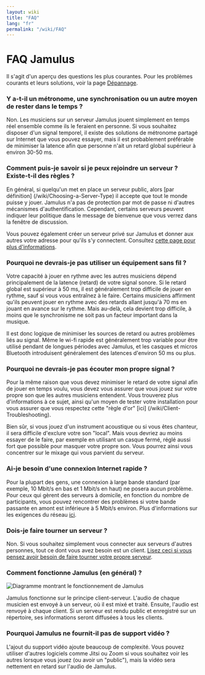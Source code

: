 ```yaml
---
layout: wiki
title: "FAQ"
lang: "fr"
permalink: "/wiki/FAQ"
---
```


# FAQ Jamulus

Il s'agit d'un aperçu des questions les plus courantes. Pour les problèmes courants et leurs solutions, voir la page [Dépannage](/wiki/Client-Troubleshooting).

### Y a-t-il un métronome, une synchronisation ou un autre moyen de rester dans le temps ?

Non. Les musiciens sur un serveur Jamulus jouent simplement en temps réel ensemble comme ils le feraient en personne. Si vous souhaitez disposer d'un signal temporel, il existe des solutions de métronome partagé sur Internet que vous pouvez essayer, mais il est probablement préférable de minimiser la latence afin que personne n'ait un retard global supérieur à environ 30-50 ms. 

### Comment puis-je savoir si je peux rejoindre un serveur ? Existe-t-il des règles ?

En général, si quelqu'un met en place un serveur public, alors [par définition] (/wiki/Choosing-a-Server-Type) il accepte que tout le monde puisse y jouer. Jamulus n'a pas de protection par mot de passe ni d'autres mécanismes d'authentification. Cependant, certains serveurs peuvent indiquer leur politique dans le message de bienvenue que vous verrez dans la fenêtre de discussion.

Vous pouvez également créer un serveur privé sur Jamulus et donner aux autres votre adresse pour qu'ils s'y connectent. Consultez [cette page pour plus d'informations](/wiki/Running-a-Server).

### Pourquoi ne devrais-je pas utiliser un équipement sans fil ?

Votre capacité à jouer en rythme avec les autres musiciens dépend principalement de la latence (retard) de votre signal sonore. Si le retard global est supérieur à 50 ms, il est généralement trop difficile de jouer en rythme, sauf si vous vous entraînez à le faire. Certains musiciens affirment qu'ils peuvent jouer en rythme avec des retards allant jusqu'à 70 ms en jouant en avance sur le rythme. Mais au-delà, cela devient trop difficile, à moins que le synchronisme ne soit pas un facteur important dans la musique.

Il est donc logique de minimiser les sources de retard ou autres problèmes liés au signal. Même le wi-fi rapide est généralement trop variable pour être utilisé pendant de longues périodes avec Jamulus, et les casques et micros Bluetooth introduisent généralement des latences d'environ 50 ms ou plus. 

### Pourquoi ne devrais-je pas écouter mon propre signal ?

Pour la même raison que vous devez minimiser le retard de votre signal afin de jouer en temps voulu, vous devez vous assurer que vous jouez sur votre propre son que les autres musiciens entendent. Vous trouverez plus d'informations à ce sujet, ainsi qu'un moyen de tester votre installation pour vous assurer que vous respectez cette "règle d'or" [ici] (/wiki/Client-Troubleshooting).

Bien sûr, si vous jouez d'un instrument acoustique ou si vous êtes chanteur, il sera difficile d'exclure votre son "local". Mais vous devriez au moins essayer de le faire, par exemple en utilisant un casque fermé, réglé aussi fort que possible pour masquer votre propre son. Vous pourrez ainsi vous concentrer sur le mixage qui vous parvient du serveur.

### Ai-je besoin d'une connexion Internet rapide ?

Pour la plupart des gens, une connexion à large bande standard (par exemple, 10 Mbit/s en bas et 1 Mbit/s en haut) ne posera aucun problème. Pour ceux qui gèrent des serveurs à domicile, en fonction du nombre de participants, vous pouvez rencontrer des problèmes si votre bande passante en amont est inférieure à 5 Mbit/s environ. Plus d'informations sur les exigences du réseau [ici](/wiki/Network-Requirements).

### Dois-je faire tourner un serveur ?

Non. Si vous souhaitez simplement vous connecter aux serveurs d'autres personnes, tout ce dont vous avez besoin est un client. [Lisez ceci si vous pensez avoir besoin de faire tourner votre propre serveur](/wiki/Running-a-Server). 

### Comment fonctionne Jamulus (en général) ?

<img src="{{site.url}}assets/img/en-screenshots/diagram-overview.png" loading="lazy" alt="Diagramme montrant le fonctionnement de Jamulus"> 

Jamulus fonctionne sur le principe client-serveur. L'audio de chaque musicien est envoyé à un serveur, où il est mixé et traité. Ensuite, l'audio est renvoyé à chaque client. Si un serveur est rendu public et enregistré sur un répertoire, ses informations seront diffusées à tous les clients.

### Pourquoi Jamulus ne fournit-il pas de support vidéo ?

L'ajout du support vidéo ajoute beaucoup de complexité. Vous pouvez utiliser d'autres logiciels comme Jitsi ou Zoom si vous souhaitez voir les autres lorsque vous jouez (ou avoir un "public"), mais la vidéo sera nettement en retard sur l'audio de Jamulus.
